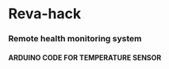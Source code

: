 # Reva-hack
<h3> Remote health monitoring system </h3>
<h4> ARDUINO CODE FOR TEMPERATURE SENSOR </h4>
